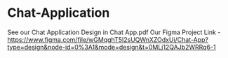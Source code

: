 # Chat-Application

See our Chat Application Design in Chat App.pdf
Our Figma Project Link -  https://www.figma.com/file/wGMqghT5I2sUQWnXZOdxUi/Chat-App?type=design&node-id=0%3A1&mode=design&t=0MLj12QAJb2WRRq6-1
